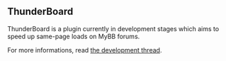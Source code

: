 ## ThunderBoard

ThunderBoard is a plugin currently in development stages which aims to speed up same-page loads on MyBB forums.

For more informations, read [the development thread](https://www.mybboost.com/thread-beta-thunderboard-beta-6).
